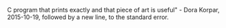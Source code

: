  C program that prints exactly and that piece of art is useful" - Dora Korpar, 2015-10-19, followed by a new line, to the standard error.
